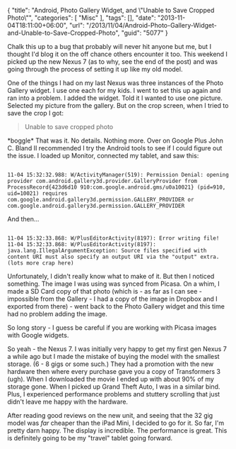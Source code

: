 {
	"title": "Android, Photo Gallery Widget, and \\\"Unable to Save Cropped Photo\\\"",
	"categories": [
		"Misc"
	],
	"tags": [],
	"date": "2013-11-04T18:11:00+06:00",
	"url": "/2013/11/04/Android-Photo-Gallery-Widget-and-Unable-to-Save-Cropped-Photo",
	"guid": "5077"
}

<p>
Chalk this up to a bug that probably will never hit anyone but me, but I thought I'd blog it on the off chance others encounter it too. This weekend I picked up the new Nexus 7 (as to why, see the end of the post) and was going through the process of setting it up like my old model.
</p>
<!--more-->
<p>
One of the things I had on my last Nexus was three instances of the Photo Gallery widget. I use one each for my kids. I went to set this up again and ran into a problem. I added the widget. Told it I wanted to use one picture. Selected my picture from the gallery. But on the crop screen, when I tried to save the crop I got:
</p>

<blockquote>
Unable to save cropped photo
</blockquote>

<p>
*boggle* That was it. No details. Nothing more. Over on Google Plus John C. Bland II recommended I try the Android tools to see if I could figure out the issue. I loaded up Monitor, connected my tablet, and saw this:
</p>

<pre><code class="language-markup">
11-04 15:32:32.988: W/ActivityManager(519): Permission Denial: opening provider com.android.gallery3d.provider.GalleryProvider from ProcessRecord{423d6d10 910:com.google.android.gms/u0a10021} (pid=910, uid=10021) requires com.google.android.gallery3d.permission.GALLERY_PROVIDER or com.google.android.gallery3d.permission.GALLERY_PROVIDER 
</code></pre>

<p>
And then...
<p>

<pre><code class="language-markup">
11-04 15:32:33.868: W/PlusEditorActivity(8197): Error writing file! 
11-04 15:32:33.868: W/PlusEditorActivity(8197): java.lang.IllegalArgumentException: Source files specified with content URI must also specify an output URI via the "output" extra. 
(lots more crap here)
</code></pre>

<p>
Unfortunately, I didn't really know what to make of it. But then I noticed something. The image I was using was synced from Picasa. On a whim, I made a SD Card copy of that photo (which is - as far as I can see - impossible from the Gallery - I had a copy of the image in Dropbox and I exported from there) - went back to the Photo Gallery widget and this time had no problem adding the image.
</p>

<p>
So long story - I guess be careful if you are working with Picasa images with Google widgets. 
</p>

<p>
So yeah - the Nexus 7. I was initially very happy to get my first gen Nexus 7 a while ago but I made the mistake of buying the model with the smallest storage. (6 - 8 gigs or some such.) They had a promotion with the new hardware then where every purchase gave you a copy of Transformers 3 (ugh). When I downloaded the movie I ended up with about 90% of my storage gone. When I picked up Grand Theft Auto, I was in a similar bind. Plus, I experienced performance problems and stuttery scrolling that just didn't leave me happy with the hardware.
</p>

<p>
After reading good reviews on the new unit, and seeing that the 32 gig model was <i>far</i> cheaper than the iPad Mini, I decided to go for it. So far, I'm pretty darn happy. The display is incredible. The performance is great. This is definitely going to be my "travel" tablet going forward.
</p>